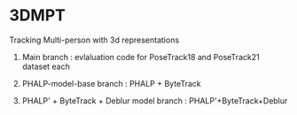 # 3DMPT
Tracking Multi-person with 3d representations

1. Main branch : evlaluation code for PoseTrack18 and PoseTrack21 dataset each
   
3. PHALP-model-base branch : PHALP + ByteTrack 
  
5. PHALP' + ByteTrack + Deblur model branch : PHALP'+ByteTrack+Deblur 
